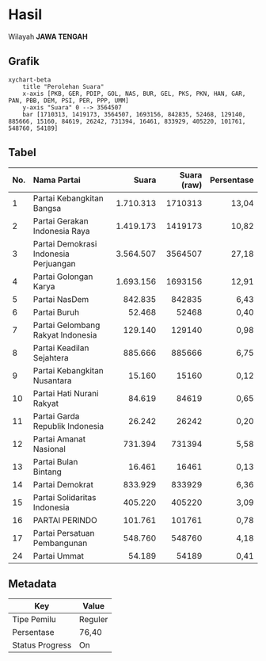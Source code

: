 # Hasil

Wilayah **JAWA TENGAH**

## Grafik

```mermaid
xychart-beta
    title "Perolehan Suara"
    x-axis [PKB, GER, PDIP, GOL, NAS, BUR, GEL, PKS, PKN, HAN, GAR, PAN, PBB, DEM, PSI, PER, PPP, UMM]
    y-axis "Suara" 0 --> 3564507
    bar [1710313, 1419173, 3564507, 1693156, 842835, 52468, 129140, 885666, 15160, 84619, 26242, 731394, 16461, 833929, 405220, 101761, 548760, 54189]
```

## Tabel

| No. | Nama Partai                           | Suara     | Suara (raw) | Persentase |
|:--- |:------------------------------------- | ---------:| -----------:| ----------:|
| 1   | Partai Kebangkitan Bangsa             | 1.710.313 | 1710313     | 13,04      |
| 2   | Partai Gerakan Indonesia Raya         | 1.419.173 | 1419173     | 10,82      |
| 3   | Partai Demokrasi Indonesia Perjuangan | 3.564.507 | 3564507     | 27,18      |
| 4   | Partai Golongan Karya                 | 1.693.156 | 1693156     | 12,91      |
| 5   | Partai NasDem                         | 842.835   | 842835      | 6,43       |
| 6   | Partai Buruh                          | 52.468    | 52468       | 0,40       |
| 7   | Partai Gelombang Rakyat Indonesia     | 129.140   | 129140      | 0,98       |
| 8   | Partai Keadilan Sejahtera             | 885.666   | 885666      | 6,75       |
| 9   | Partai Kebangkitan Nusantara          | 15.160    | 15160       | 0,12       |
| 10  | Partai Hati Nurani Rakyat             | 84.619    | 84619       | 0,65       |
| 11  | Partai Garda Republik Indonesia       | 26.242    | 26242       | 0,20       |
| 12  | Partai Amanat Nasional                | 731.394   | 731394      | 5,58       |
| 13  | Partai Bulan Bintang                  | 16.461    | 16461       | 0,13       |
| 14  | Partai Demokrat                       | 833.929   | 833929      | 6,36       |
| 15  | Partai Solidaritas Indonesia          | 405.220   | 405220      | 3,09       |
| 16  | PARTAI PERINDO                        | 101.761   | 101761      | 0,78       |
| 17  | Partai Persatuan Pembangunan          | 548.760   | 548760      | 4,18       |
| 24  | Partai Ummat                          | 54.189    | 54189       | 0,41       |


## Metadata

| Key             | Value   |
| --------------- | ------- |
| Tipe Pemilu     | Reguler |
| Persentase      | 76,40   |
| Status Progress | On      |



